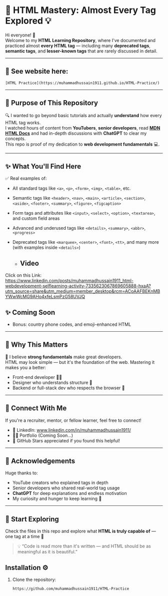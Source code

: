 # 🚀 HTML Mastery: Almost Every Tag Explored 💡

Hi everyone! 👋  
Welcome to my **HTML Learning Repository**, where I've documented and practiced almost **every HTML tag** — including many **deprecated tags**, **semantic tags**, and **lesser-known tags** that are rarely discussed in detail.

---

## 🔗 See website here:
    [HTML Practice](https://muhammadhussain1911.github.io/HTML-Practice/)

---

## 🎯 Purpose of This Repository

🔍 I wanted to go beyond basic tutorials and actually **understand** how every HTML tag works.  
I watched hours of content from **YouTubers**, **senior developers**, read **[MDN HTML Docs](https://developer.mozilla.org/en-US/docs/Web/HTML)** and had in-depth discussions with **ChatGPT** to clear my concepts.  
This repo is proof of my dedication to **web development fundamentals** 💻.

---

## ✨ What You'll Find Here

✅ Real examples of:

- All standard tags like `<a>`, `<p>`, `<form>`, `<img>`, `<table>`, etc.  
- Semantic tags like `<header>`, `<nav>`, `<main>`, `<article>`, `<section>`, `<aside>`, `<footer>`, `<summary>`, `<figure>`, `<figcaption>`  
- Form tags and attributes like `<input>`, `<select>`, `<option>`, `<textarea>`, and custom field areas  
- Advanced and underused tags like `<details>`, `<summary>`, `<abbr>`, `<progress>`  
- Deprecated tags like `<marquee>`, `<center>`, `<font>`, `<tt>`, and many more (with examples inside `<details>`)

  - ## Video
Click on this Link: https://www.linkedin.com/posts/muhammadhussain1911_html-webdevelopment-selflearning-activity-7335623067869605888-hxaA?utm_source=share&utm_medium=member_desktop&rcm=ACoAAFBEKnMBYWwWcMG9AHo4xfeLsmPzG58UVJQ

  ## ✨ Coming Soon
- Bonus: country phone codes, and emoji-enhanced HTML

---

## 🧠 Why This Matters

💪 I believe **strong fundamentals** make great developers.  
HTML may look simple — but it's the foundation of the web. Mastering it makes you a better:

- Front-end developer 👨‍💻  
- Designer who understands structure 🎨  
- Backend or full-stack dev who respects the browser 🧩

---

## 🔗 Connect With Me

If you're a recruiter, mentor, or fellow learner, feel free to connect!

- 🔗 LinkedIn: www.linkedin.com/in/muhammadhussain1911/  
- 🧑‍💻 Portfolio (Coming Soon...)  
- 🌟 GitHub Stars appreciated if you found this helpful!

---

## 🙏 Acknowledgements

Huge thanks to:
- YouTube creators who explained tags in depth  
- Senior developers who shared real-world tag usage  
- **ChatGPT** for deep explanations and endless motivation  
- My curiosity and hunger to keep learning 🌱

---

## 📁 Start Exploring
Check the files in this repo and explore what **HTML is truly capable of** — one tag at a time 🚀

> 💡 “Code is read more than it's written — and HTML should be as meaningful as it is beautiful.”

## Installation ⚙️
1. Clone the repository:
   ```bash
   https://github.com/muhammadhussain1911/HTML-Practice
